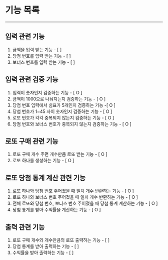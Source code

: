 # 기능 목록

---

## 입력 관련 기능

1. 금액을 입력 받는 기능 - [ ]
2. 당첨 번호를 입력 받는 기능 - [ ]
3. 보너스 번호를 입력 받는 기능 - [ ]

## 입력 관련 검증 기능

1. 입력이 숫자인지 검증하는 기능 - [ O ]
2. 금액이 1000으로 나눠지는지 검증하는 기능 - [ O ]
3. 당첨 번호 입력에서 쉼표가 5개인지 검증하는 기능 -[ O ]
4. 당첨 번호가 1~45 사이 숫자인지 검증하는 기능 - [ O ]
5. 로또 번호가 각각 중복되지 않는지 검증하는 기능 - [ O ]
6. 당첨 번호와 보너스 번호가 중복되지 않는지 검증하는 기능 - [ O ]

## 로또 구매 관련 기능

1. 로또 구매 개수 주면 개수만큼 로또 받는 기능 - [ O ]
2. 로또 하나를 생성하는 기능 - [ O ]

## 로또 당첨 통계 계산 관련 기능

1. 로또 하나와 당첨 번호 주어졌을 때 일치 개수 반환하는 기능 - [ O ]
2. 로또 하나와 보너스 번호 주어졌을 때 일치 개수 반환하는 기능 - [ O ]
3. 전체 로또와 당첨 번호, 보너스 번호 주어졌을 때 당첨 통계 계산하는 기능 - [ O ]
4. 당첨 통계를 받아 수익률을 계산하는 기능 - [ O ]

## 출력 관련 기능

1. 로또 구매 개수와 개수만큼의 로또 출력하는 기능 - [ ]
2. 당첨 통계를 받아 출력하는 기능 - [ ]
3. 수익률을 받아 출력하는 기능 - [ ] 